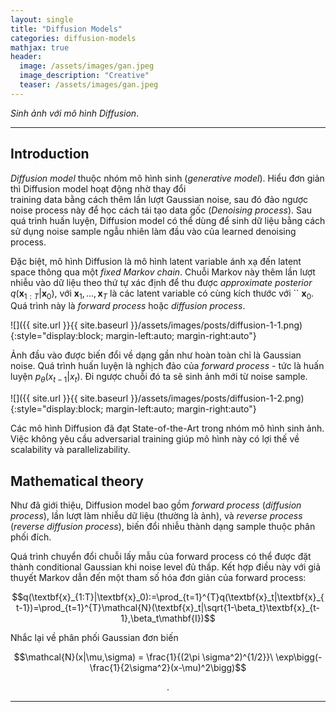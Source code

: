```yaml
---
layout: single
title: "Diffusion Models"
categories: diffusion-models
mathjax: true
header:
  image: /assets/images/gan.jpeg
  image_description: "Creative"
  teaser: /assets/images/gan.jpeg
---
```


*Sinh ảnh với mô hình Diffusion*.

---

## Introduction

*Diffusion model* thuộc nhóm mô hình sinh (*generative model*). Hiểu đơn giản thì Diffusion model hoạt động nhờ thay đổi  
training data bằng cách thêm lần lượt Gaussian noise, sau đó đảo ngược noise process này để học cách tái tạo data gốc 
(*Denoising process*). Sau quá trình huấn luyện, Diffusion model có thể dùng để sinh dữ liệu bằng cách sử dụng noise sample 
ngẫu nhiên làm đầu vào của learned denoising process.

Đặc biệt, mô hình Diffusion là mô hình latent variable ánh xạ đến latent space thông qua một *fixed Markov chain*. 
Chuỗi Markov này thêm lần lượt nhiễu vào dữ liệu theo thứ tự xác định để thu được *approximate posterior* 
$q(\textbf{x}_{1:T}|\textbf{x}_0)$, với $\textbf{x}_1, ... , \textbf{x}_T$ là các latent variable có cùng kích thước với ``
$\textbf{x}_0$. Quá trình này là *forward process* hoặc *diffusion process*.

![]({{ site.url }}{{ site.baseurl }}/assets/images/posts/diffusion-1-1.png){:style="display:block; margin-left:auto; margin-right:auto"}

Ảnh đầu vào được biến đổi về dạng gần như hoàn toàn chỉ là Gaussian noise. Quá trình huấn luyện là nghịch 
đảo của *forward process* - tức là huấn luyện $p_\theta(x_{t-1}|x_t)$. Đi ngược chuỗi đó ta sẽ sinh ảnh mới từ noise sample.

![]({{ site.url }}{{ site.baseurl }}/assets/images/posts/diffusion-1-2.png){:style="display:block; margin-left:auto; margin-right:auto"}

Các mô hình Diffusion đã đạt State-of-the-Art trong nhóm mô hình sinh ảnh. Việc không yêu cầu adversarial training 
giúp mô hình này có lợi thế về scalability và parallelizability.


## Mathematical theory

Như đã giới thiệu, Diffusion model bao gồm *forward process* (*diffusion process*), lần lượt làm nhiễu dữ liệu (thường 
là ảnh), và *reverse process* (*reverse diffusion process*), biến đổi nhiễu thành dạng sample thuộc phân phối đích.

Quá trình chuyển đổi chuỗi lấy mẫu của forward process có thể được đặt thành conditional Gaussian khi noise level đủ 
thấp. Kết hợp điều này với giả thuyết Markov dẫn đến một tham số hóa đơn giản của forward process:

$$q(\textbf{x}_{1:T}|\textbf{x}_0):=\prod_{t=1}^{T}q(\textbf{x}_t|\textbf{x}_{t-1})=\prod_{t=1}^{T}\mathcal{N}(\textbf{x}_t|\sqrt{1-\beta_t}\textbf{x}_{t-1},\beta_t\mathbf{I})$$

Nhắc lại về phân phối Gaussian đơn biến

$$\mathcal{N}(x|\mu,\sigma) = \frac{1}{(2\pi \sigma^2)^{1/2}}\ \exp\bigg(-\frac{1}{2\sigma^2}(x-\mu)^2\bigg)$$

<div align="center">.</div> 

---